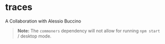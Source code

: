 # traces
A Collaboration with Alessio Buccino

> **Note:** The `commoners` dependency will not allow for running `npm start` / desktop mode.